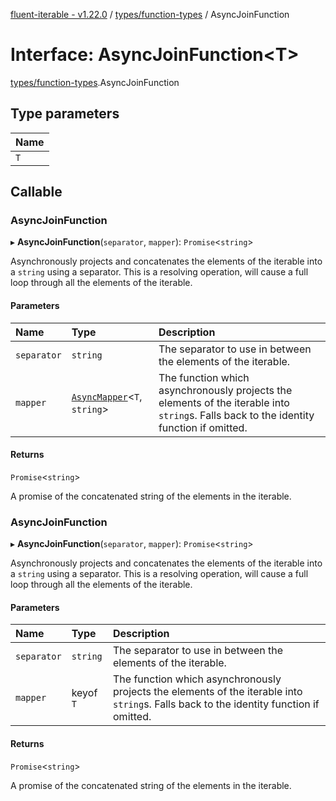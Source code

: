 [fluent-iterable - v1.22.0](../README.md) / [types/function-types](../modules/types_function_types.md) / AsyncJoinFunction

# Interface: AsyncJoinFunction<T\>

[types/function-types](../modules/types_function_types.md).AsyncJoinFunction

## Type parameters

| Name |
| :------ |
| `T` |

## Callable

### AsyncJoinFunction

▸ **AsyncJoinFunction**(`separator`, `mapper`): `Promise`<`string`\>

Asynchronously projects and concatenates the elements of the iterable into a `string` using a separator. This is a resolving operation, will cause a full loop through all the elements of the iterable.

#### Parameters

| Name | Type | Description |
| :------ | :------ | :------ |
| `separator` | `string` | The separator to use in between the elements of the iterable. |
| `mapper` | [`AsyncMapper`](index.AsyncMapper.md)<`T`, `string`\> | The function which asynchronously projects the elements of the iterable into `string`s. Falls back to the identity function if omitted. |

#### Returns

`Promise`<`string`\>

A promise of the concatenated string of the elements in the iterable.

### AsyncJoinFunction

▸ **AsyncJoinFunction**(`separator`, `mapper`): `Promise`<`string`\>

Asynchronously projects and concatenates the elements of the iterable into a `string` using a separator. This is a resolving operation, will cause a full loop through all the elements of the iterable.

#### Parameters

| Name | Type | Description |
| :------ | :------ | :------ |
| `separator` | `string` | The separator to use in between the elements of the iterable. |
| `mapper` | keyof `T` | The function which asynchronously projects the elements of the iterable into `string`s. Falls back to the identity function if omitted. |

#### Returns

`Promise`<`string`\>

A promise of the concatenated string of the elements in the iterable.
